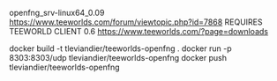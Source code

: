 openfng_srv-linux64_0.09
https://www.teeworlds.com/forum/viewtopic.php?id=7868
REQUIRES TEEWORLD CLIENT 0.6 https://www.teeworlds.com/?page=downloads


docker build -t tleviandier/teeworlds-openfng .
docker run -p 8303:8303/udp tleviandier/teeworlds-openfng
docker push tleviandier/teeworlds-openfng
